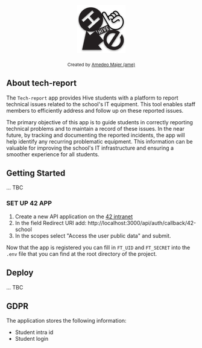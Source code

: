 <p align="center">
    <a href="https://www.hive.fi/" target="_blank">
        <img src="https://github.com/hivehelsinki/.github/blob/main/assets/logo.png?raw=true" width="128" alt="Hive logo" />
    </a>
</p>

<p align="center">
  <sub>Created by <a href="https://github.com/amedeomajer">Amedeo Majer (ame)</a></sub>
</p>

## About tech-report

The `Tech-report` app provides Hive students with a platform to report technical issues related to the school's IT equipment. This tool enables staff members to efficiently address and follow up on these reported issues.

The primary objective of this app is to guide students in correctly reporting technical problems and to maintain a record of these issues. In the near future, by tracking and documenting the reported incidents, the app will help identify any recurring problematic equipment. This information can be valuable for improving the school's IT infrastructure and ensuring a smoother experience for all students.

## Getting Started

... TBC

### SET UP 42 APP

1. Create a new API application on the [42 intranet](https://profile.intra.42.fr/oauth/applications/new)
2. In the field Redirect URI add: http://localhost:3000/api/auth/callback/42-school
3. In the scopes select "Access the user public data" and submit.

Now that the app is registered you can fill in `FT_UID` and `FT_SECRET` into the `.env` file that you can find at the root directory of the project.

## Deploy

... TBC

## GDPR

The application stores the following information:

- Student intra id
- Student login
